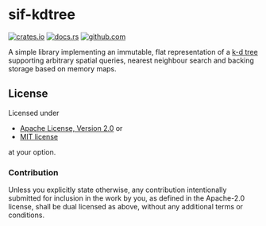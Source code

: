 # sif-kdtree

[![crates.io](https://img.shields.io/crates/v/sif-kdtree.svg)](https://crates.io/crates/sif-kdtree)
[![docs.rs](https://docs.rs/sif-kdtree/badge.svg)](https://docs.rs/sif-kdtree)
[![github.com](https://github.com/adamreichold/sif-kdtree/actions/workflows/test.yaml/badge.svg)](https://github.com/adamreichold/sif-kdtree/actions/workflows/test.yaml)

A simple library implementing an immutable, flat representation of a [k-d tree](https://en.wikipedia.org/wiki/K-d_tree) supporting arbitrary spatial queries, nearest neighbour search and backing storage based on memory maps.

## License

Licensed under

 * [Apache License, Version 2.0](LICENSE-APACHE) or
 * [MIT license](LICENSE-MIT)

at your option.

### Contribution

Unless you explicitly state otherwise, any contribution intentionally submitted for inclusion in the work by you, as defined in the Apache-2.0 license, shall be dual licensed as above, without any additional terms or conditions.
